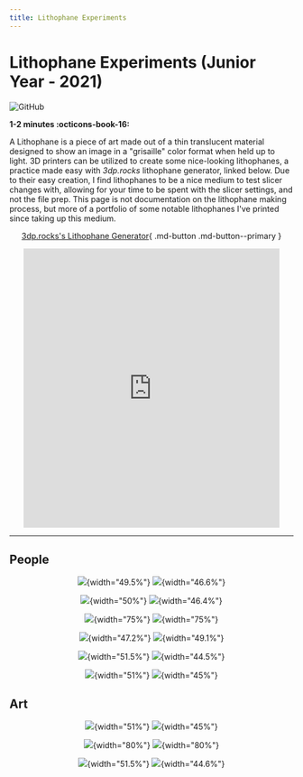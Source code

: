 ```yaml
---
title: Lithophane Experiments
---
```


# Lithophane Experiments (Junior Year - 2021)

![GitHub](https://img.shields.io/github/license/Twarner491/Project-Documentation-Site?color=%234051b5&style=flat-square)

**1-2 minutes :octicons-book-16:**

A Lithophane is a piece of art made out of a thin translucent material designed to show an image in a "grisaille" color format when held up to light. 3D printers can be utilized to create some nice-looking lithophanes, a practice made easy with *3dp.rocks* lithophane generator, linked below. Due to their easy creation, I find lithophanes to be a nice medium to test slicer changes with, allowing for your time to be spent with the slicer settings, and not the file prep. This page is not documentation on the lithophane making process, but more of a portfolio of some notable lithophanes I've printed since taking up this medium.

<center>

[3dp.rocks's Lithophane Generator](https://3dp.rocks/lithophane/){ .md-button .md-button--primary }

<iframe width="90%" height="495" src="https://www.youtube.com/embed/ZNlbl6uhqbI" title="YouTube video player" frameborder="0" allow="accelerometer; autoplay; clipboard-write; encrypted-media; gyroscope; picture-in-picture" allowfullscreen></iframe>

</center>

****

## People

<center>

![](../images/LithophaneExperiments/friends.jpg){width="49.5%"}
![](../images/LithophaneExperiments/friendslithophane.jpg){width="46.6%"}

![](../images/LithophaneExperiments/nina.jpg){width="50%"}
![](../images/LithophaneExperiments/ninalithophane.jpg){width="46.4%"}

![](../images/LithophaneExperiments/zach.jpg){width="75%"}
![](../images/LithophaneExperiments/zachlithophane.jpg){width="75%"}

![](../images/LithophaneExperiments/maeko.jpg){width="47.2%"}
![](../images/LithophaneExperiments/lithophanemakeo.jpg){width="49.1%"}

![](../images/LithophaneExperiments/alex.jpg){width="51.5%"}
![](../images/LithophaneExperiments/alexlithophane.jpg){width="44.5%"}

![](../images/LithophaneExperiments/alexben.jpg){width="51%"}
![](../images/LithophaneExperiments/alexbenlithophane.jpg){width="45%"}

</center>

## Art

<center>

![](../images/LithophaneExperiments/keithharring.jpg){width="51%"}
![](../images/LithophaneExperiments/keithharringlithophane.jpg){width="45%"}

![](../images/LithophaneExperiments/painting.jpg){width="80%"}
![](../images/LithophaneExperiments/paintinglithophane.jpg){width="80%"}

![](../images/LithophaneExperiments/gerogiaokeef.jpg){width="51.5%"}
![](../images/LithophaneExperiments/gerogiaokeeflithophane.jpg){width="44.6%"}

</center>

